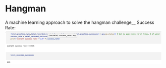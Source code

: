 # Hangman
A machine learning approach to solve the hangman challenge__
Success Rate: 
![Alt text](Success_rate.png)
